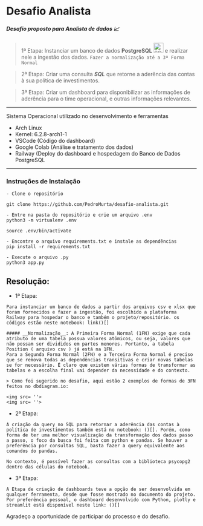 # Desafio Analista

##### Desafio proposto para Analista de dados 📈

> 1ª Etapa: Instanciar um banco de dados __PostgreSQL__  <img alt="SQL" width="26px" src="https://cdn.jsdelivr.net/npm/simple-icons@3.4.0/icons/postgresql.svg" /> e realizar nele a ingestão dos dados. `Fazer a normalização até a 3ª Forma Normal`
  
> 2ª Etapa: Criar uma consulta __*SQL*__ que retorne a aderência das contas à sua política de investimentos.


> 3ª Etapa: Criar um dashboard para disponibilizar as informações de aderência para o time operacional, e outras informações relevantes.


-----------------------------------------------------------

Sistema Operacional utilizado no desenvolvimento e ferramentas
- Arch Linux 
- Kernel: 6.2.8-arch1-1
- VSCode (Código do dashboard)
- Google Colab (Análise e tratamento dos dados)
- Railway (Deploy do dashboard e hospedagem do Banco de Dados PostgreSQL


------------------------

### Instruções de Instalação

```
- Clone o repositório 

git clone https://github.com/PedroMurta/desafio-analista.git

- Entre na pasta do repositório e crie um arquivo .env
python3 -m virtualenv .env

source .env/bin/activate

- Encontre o arquivo requirements.txt e instale as dependências
pip install -r requirements.txt 

- Execute o arquivo .py
python3 app.py

```



## Resolução: 

- 1ª Etapa:
```
Para instanciar um banco de dados a partir dos arquivos csv e xlsx que foram fornecidos e fazer a ingestão, foi escolhido a plataforma Railway para hospedar o banco e também o projeto/repositório. os códigos estão neste notebook: link()[]

##### __Normalização__: A Primeira Forma Normal (1FN) exige que cada atributo de uma tabela possua valores atômicos, ou seja, valores que não possam ser divididos em partes menores. Portanto, a tabela Position ( arquivo csv ) já está na 1FN. 
Para a Segunda Forma Normal (2FN) e a Terceira Forma Normal é preciso que se remova todas as dependências transitivas e criar novas tabelas se for necessário. É claro que existem várias formas de transformar as tabelas e a escolha final vai depender da necessidade e do contexto. 

> Como foi sugerido no desafio, aqui estão 2 exemplos de formas de 3FN feitos no dbdiagram.io:

<img src= ''>
<img src= ''>
```

- 2ª Etapa:
```
A criação da query no SQL para retornar a aderência das contas à política de investimentos também está no notebook: ()[]. Porém, como forma de ter uma melhor visualização da transformação dos dados passo a passo, o foco da busca foi feita com python e pandas. Se houver a preferência por consultas SQL, basta fazer a query equivalente aos comandos do pandas.

No contexto, é possível fazer as consultas com a biblioteca psycopg2 dentro das células do notebook.

```

- 3ª Etapa:
```
A Etapa de criação de dashboards teve a opção de ser desenvolvida em qualquer ferramenta, desde que fosse mostrado no documento do projeto. Por preferência pessoal, o dashboard desenvolvido com Python, plotly e streamlit está disponível neste link: ()[]

```

Agradeço a oportunidade de participar do processo e do desafio. 
